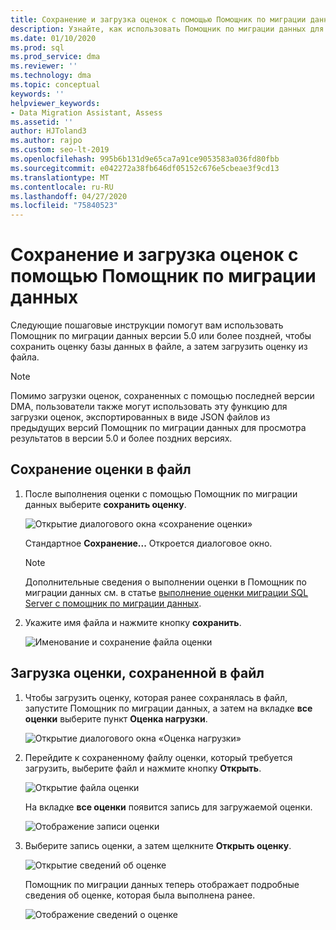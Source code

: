 ```yaml
---
title: Сохранение и загрузка оценок с помощью Помощник по миграции данных
description: Узнайте, как использовать Помощник по миграции данных для сохранения и загрузки оценок.
ms.date: 01/10/2020
ms.prod: sql
ms.prod_service: dma
ms.reviewer: ''
ms.technology: dma
ms.topic: conceptual
keywords: ''
helpviewer_keywords:
- Data Migration Assistant, Assess
ms.assetid: ''
author: HJToland3
ms.author: rajpo
ms.custom: seo-lt-2019
ms.openlocfilehash: 995b6b131d9e65ca7a91ce9053583a036fd80fbb
ms.sourcegitcommit: e042272a38fb646df05152c676e5cbeae3f9cd13
ms.translationtype: MT
ms.contentlocale: ru-RU
ms.lasthandoff: 04/27/2020
ms.locfileid: "75840523"
---
```

# <a name="save-and-load-assessments-with-data-migration-assistant"></a>Сохранение и загрузка оценок с помощью Помощник по миграции данных

Следующие пошаговые инструкции помогут вам использовать Помощник по миграции данных версии 5.0 или более поздней, чтобы сохранить оценку базы данных в файле, а затем загрузить оценку из файла.

> [!NOTE]
> Помимо загрузки оценок, сохраненных с помощью последней версии DMA, пользователи также могут использовать эту функцию для загрузки оценок, экспортированных в виде JSON файлов из предыдущих версий Помощник по миграции данных для просмотра результатов в версии 5.0 и более поздних версиях.

## <a name="saving-an-assessment-to-a-file"></a>Сохранение оценки в файл

1. После выполнения оценки с помощью Помощник по миграции данных выберите **сохранить оценку**.

   ![Открытие диалогового окна «сохранение оценки»](../dma/media/dma-save-load-assessments/dma-open-save-dialog.png)

   Стандартное **Сохранение...** Откроется диалоговое окно.

   > [!NOTE]
   > Дополнительные сведения о выполнении оценки в Помощник по миграции данных см. в статье [выполнение оценки миграции SQL Server с помощник по миграции данных](../dma/dma-assesssqlonprem.md).

2. Укажите имя файла и нажмите кнопку **сохранить**.

   ![Именование и сохранение файла оценки](../dma/media/dma-save-load-assessments/dma-name-save-assessment.png)

## <a name="loading-an-assessment-saved-to-a-file"></a>Загрузка оценки, сохраненной в файл

1. Чтобы загрузить оценку, которая ранее сохранялась в файл, запустите Помощник по миграции данных, а затем на вкладке **все оценки** выберите пункт **Оценка нагрузки**.

   ![Открытие диалогового окна «Оценка нагрузки»](../dma/media/dma-save-load-assessments/dma-open-load-dialog.png)

2. Перейдите к сохраненному файлу оценки, который требуется загрузить, выберите файл и нажмите кнопку **Открыть**.

   ![Открытие файла оценки](../dma/media/dma-save-load-assessments/dma-open-assessment.png)

   На вкладке **все оценки** появится запись для загружаемой оценки.

   ![Отображение записи оценки](../dma/media/dma-save-load-assessments/dma-display-assessment-entry.png)

3. Выберите запись оценки, а затем щелкните **Открыть оценку**.

   ![Открытие сведений об оценке](../dma/media/dma-save-load-assessments/dma-open-assessment-detail.png)

   Помощник по миграции данных теперь отображает подробные сведения об оценке, которая была выполнена ранее.

   ![Отображение сведений о оценке](../dma/media/dma-save-load-assessments/dma-display-assessment-detail.png)
